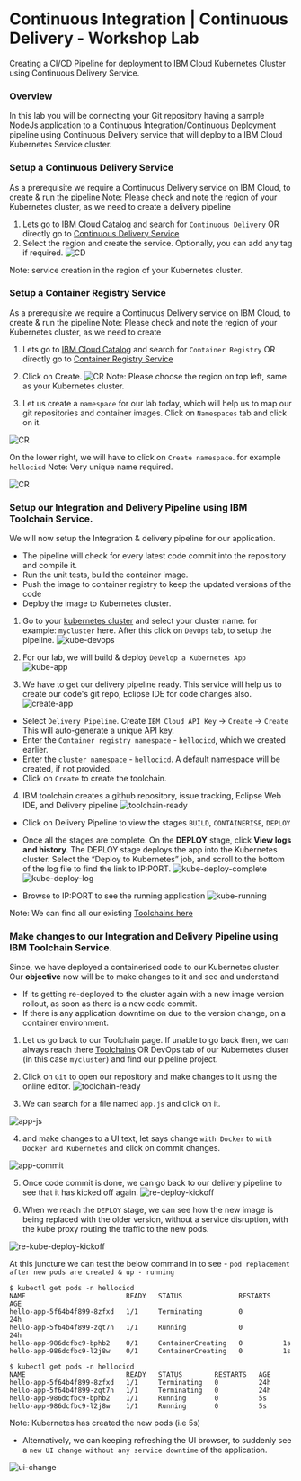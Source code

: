 # Continuous Integration | Continuous Delivery - Workshop Lab
Creating a CI/CD Pipeline for deployment to IBM Cloud Kubernetes Cluster using Continuous Delivery Service.

### Overview

In this lab you will be connecting your Git repository having a sample NodeJs application to a Continuous Integration/Continuous Deployment pipeline using Continuous Delivery service that will deploy to a IBM Cloud Kubernetes Service cluster.

### Setup a Continuous Delivery Service

As a prerequisite we require a Continuous Delivery service on IBM Cloud, to create & run the pipeline
Note: Please check and note the region of your Kubernetes cluster, as we need to create a delivery pipeline

1. Lets go to [IBM Cloud Catalog](https://cloud.ibm.com/catalog) and search for ```Continuous Delivery``` OR directly go to [Continuous Delivery Service](https://cloud.ibm.com/catalog/services/continuous-delivery)
2. Select the region and create the service. Optionally, you can add any tag if required.
![CD](img/cd-create.png)



Note: service creation in the region of your Kubernetes cluster.


### Setup a Container Registry Service

As a prerequisite we require a Continuous Delivery service on IBM Cloud, to create & run the pipeline
Note: Please check and note the region of your Kubernetes cluster, as we need to create

1.  Lets go to [IBM Cloud Catalog](https://cloud.ibm.com/catalog) and search for ```Container Registry``` OR directly go to [Container Registry Service](https://cloud.ibm.com/kubernetes/catalog/registry)

2. Click on Create.
![CR](img/cr-create.png)
Note: Please choose the region on top left, same as your Kubernetes cluster.

3. Let us create a `namespace` for our lab today, which will help us to map our git repositories and container images.
Click on `Namespaces` tab and click on it.

 ![CR](img/cr-namespace.png)

 On the lower right, we will have to click on `Create namespace`. for example `hellocicd`
 Note: Very unique name required.

 ![CR](img/cr-namespace-create.png)


### Setup our Integration and Delivery Pipeline using IBM Toolchain Service.

We will now setup the Integration & delivery pipeline for our application.

* The pipeline will check for every latest code commit into the repository and compile it.
* Run the unit tests, build the container image.
* Push the image to container registry to keep the updated versions of the code
* Deploy the image to Kubernetes cluster.


1. Go to your [kubernetes cluster](https://cloud.ibm.com/kubernetes/clusters) and select your cluster name. for example: `mycluster` here.
After this click on `DevOps` tab, to setup the pipeline.
 ![kube-devops](img/kube-devops.png)

2. For our lab, we will build & deploy `Develop a Kubernetes App`
 ![kube-app](img/kube-app.png)

3. We have to get our delivery pipeline ready. This service will help us to create our code's git repo, Eclipse IDE for code changes also.
 ![create-app](img/create-app.png)

- Select `Delivery Pipeline`. Create `IBM Cloud API Key` -> `Create` -> `Create`
  This will auto-generate a unique API key.
- Enter the `Container registry namespace` - `hellocicd`, which we created earlier.
- Enter the `cluster namespace` - `hellocicd`. A default namespace will be created, if not provided.
- Click on `Create` to create the toolchain.

4. IBM toolchain creates a github repository, issue tracking, Eclipse Web IDE, and Delivery pipeline
![toolchain-ready](img/toolchain-ready.png)
  - Click on Delivery Pipeline to view the stages `BUILD`, `CONTAINERISE`, `DEPLOY`
  - Once all the stages are complete.
  On the **DEPLOY** stage, click **View logs and history**. The DEPLOY stage deploys the app into the Kubernetes cluster. Select the “Deploy to Kubernetes” job, and scroll to the bottom of the log file to find the link to IP:PORT.
  ![kube-deploy-complete](img/kube-deploy-complete.png)
  ![kube-deploy-log](img/kube-deploy-log.png)

  - Browse to IP:PORT to see the running application
  ![kube-running](img/secure-kube-running.png)

Note: We can find all our existing [Toolchains here](https://cloud.ibm.com/devops/toolchains)

### Make changes to our Integration and Delivery Pipeline using IBM Toolchain Service.

Since, we have deployed a containerised code to our Kubernetes cluster. Our **objective** now will be to make changes to it and see and understand
- If its getting re-deployed to the cluster again with a new image version rollout, as soon as there is a new code commit.
- If there is any application downtime on due to the version change, on a container environment.

1. Let us go back to our Toolchain page. If unable to go back then, we can always reach there [Toolchains](https://cloud.ibm.com/devops/toolchains) OR DevOps tab of our Kubernetes cluser (in this case `mycluster`) and find our pipeline project.


2. Click on `Git` to open our repository and make changes to it using the online editor.
![toolchain-ready](img/toolchain-ready.png)


3. We can search for a file named `app.js` and click on it.

 ![app-js](img/appjs.png)


4. and make changes to a UI text, let says change `with Docker` to `with Docker and Kubernetes` and click on commit changes.

 ![app-commit](img/app-commit.png)


5. Once code commit is done, we can go back to our delivery pipeline to see that it has kicked off again.
![re-deploy-kickoff](img/re-deploy-kickoff.png)

6. When we reach the `DEPLOY` stage, we can see how the new image is being replaced with the older version, without a service disruption, with the kube proxy routing the traffic to the new pods.

 ![re-kube-deploy-kickoff](img/re-kube-deploy-kickoff.png)

At this juncture we can test the below command in to see - `pod replacement after new pods are created & up - running`

```console
$ kubectl get pods -n hellocicd
NAME                         READY   STATUS              RESTARTS   AGE
hello-app-5f64b4f899-8zfxd   1/1     Terminating         0          24h
hello-app-5f64b4f899-zqt7n   1/1     Running             0          24h
hello-app-986dcfbc9-bphb2    0/1     ContainerCreating   0          1s
hello-app-986dcfbc9-l2j8w    0/1     ContainerCreating   0          1s
```

```console
$ kubectl get pods -n hellocicd
NAME                         READY   STATUS        RESTARTS   AGE
hello-app-5f64b4f899-8zfxd   1/1     Terminating   0          24h
hello-app-5f64b4f899-zqt7n   1/1     Terminating   0          24h
hello-app-986dcfbc9-bphb2    1/1     Running       0          5s
hello-app-986dcfbc9-l2j8w    1/1     Running       0          5s
```
Note: Kubernetes has created the new pods (i.e 5s)

- Alternatively, we can keeping refreshing the UI browser, to suddenly see a `new UI change without any service downtime` of the application.

 ![ui-change](img/ui-change.png)

